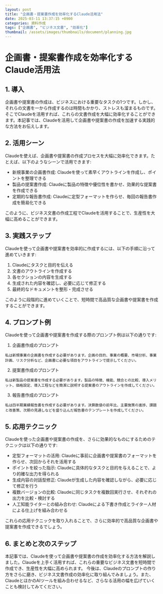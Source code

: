 ```yaml
---
layout: post
title: "企画書・提案書作成を効率化するClaude活用法"
date: 2025-03-11 13:37:15 +0900
categories: 資料作成
tags: ["企画書", "ビジネス文書", "効率化"]
thumbnail: /assets/images/thumbnails/document/planning.jpg
---
```


# 企画書・提案書作成を効率化するClaude活用法

## 1. 導入
企画書や提案書の作成は、ビジネスにおける重要なタスクの1つです。しかし、それらの文書を一から作成するのは時間もかかり、ストレスも溜まるものです。そこでClaudeを活用すれば、これらの文書作成を大幅に効率化することができます。本記事では、Claudeを活用して企画書や提案書の作成を加速する実践的な方法をお伝えします。

## 2. 活用シーン
Claudeを使えば、企画書や提案書の作成プロセスを大幅に効率化できます。たとえば、以下のようなシーンで活用できます:

- 新規事業の企画書作成: Claudeを使って素早くアウトラインを作成し、ポイントを整理できる
- 製品の提案書作成: Claudeに製品の特徴や優位性を書かせ、効果的な提案書を作成できる
- 定期的な報告書作成: Claudeに定型フォーマットを作らせ、毎回の報告書作成を簡易化できる

このように、ビジネス文書の作成工程でClaudeを活用することで、生産性を大幅に高めることができます。

## 3. 実践ステップ
Claudeを使って企画書や提案書を効率的に作成するには、以下の手順に沿って進めていきます:

1. Claudeにタスクと目的を伝える
2. 文書のアウトラインを作成する
3. 各セクションの内容を生成する
4. 生成された内容を確認し、必要に応じて修正する
5. 最終的なドキュメントを整形・完成させる

このように段階的に進めていくことで、短時間で高品質な企画書や提案書を作成することができます。

## 4. プロンプト例
Claudeを使って企画書や提案書を作成する際のプロンプト例は以下の通りです:

1. 企画書作成のプロンプト
```
私は新規事業の企画書を作成する必要があります。企画の目的、事業の概要、市場分析、事業計画、リスク分析など、企画書に必要な項目をアウトラインで提示してください。
```

2. 提案書作成のプロンプト
```
私は新製品の提案書を作成する必要があります。製品の特徴、機能、競合との比較、導入メリット、価格設定、導入工程などを簡潔に説明する提案書のアウトラインを作成してください。
```

3. 報告書作成のプロンプト
```
私は四半期業績報告書を作成する必要があります。決算数値の前年比、主要施策の進捗、課題と改善策、次期の見通しなどを盛り込んだ報告書のテンプレートを作成してください。
```

## 5. 応用テクニック
Claudeを使った企画書や提案書の作成を、さらに効果的なものにするためのテクニックは以下の通りです:

- 定型フォーマットの活用: Claudeに事前に企画書や提案書のフォーマットを作らせ、次回からそれを活用する
- ポイントを絞った指示: Claudeに具体的なタスクと目的を与えることで、より的確な出力を得られる
- 生成内容の対話型修正: Claudeが生成した内容を確認しながら、必要に応じて修正を行う
- 複数バージョンの比較: Claudeに同じタスクを複数回実行させ、それぞれの出力を比較・検討する
- 人工知能ライターとの組み合わせ: Claudeによる下書き作成とライター人材による仕上げを組み合わせる

これらの応用テクニックを取り入れることで、さらに効率的で高品質な企画書や提案書を作成できるでしょう。

## 6. まとめと次のステップ
本記事では、Claudeを使って企画書や提案書の作成を効率化する方法を解説しました。Claudeを上手く活用すれば、これらの重要なビジネス文書を短時間で作成でき、生産性を大幅に高められます。
今後は、Claudeのプロンプトの作り方をさらに磨き、ビジネス文書作成の効率化に取り組んでみましょう。また、ClaudeとほかのAIツールを組み合わせるなど、さらなる活用の幅を広げていくことも検討してみてください。
